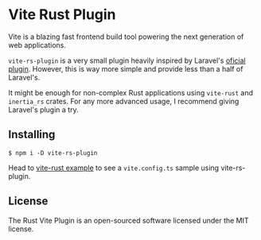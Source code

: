 # Vite Rust Plugin
Vite is a blazing fast frontend build tool powering the next generation of web applications.

`vite-rs-plugin` is a very small plugin heavily inspired by Laravel's [oficial plugin](https://github.com/laravel/vite-plugin/tree/1.x).
However, this is way more simple and provide less than a half of Laravel's.

It might be enough for non-complex Rust applications using `vite-rust` and `inertia_rs` crates.
For any more advanced usage, I recommend giving Laravel's plugin a try.

## Installing
```shell
$ npm i -D vite-rs-plugin
```

Head to [vite-rust example](../example/vite.config.ts) to see a `vite.config.ts`
sample using vite-rs-plugin.

## License
The Rust Vite Plugin is an open-sourced software licensed under the MIT license.
